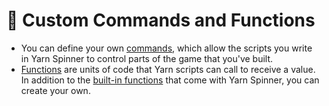 # 🤖 Custom Commands and Functions

* You can define your own [commands](creating-commands.md), which allow the scripts you write in Yarn Spinner to control parts of the game that you've built.
* [Functions](creating-functions.md) are units of code that Yarn scripts can call to receive a value. In addition to the [built-in functions](../../write-yarn-scripts/syntax-basics/functions.md#built-in-functions) that come with Yarn Spinner, you can create your own.
